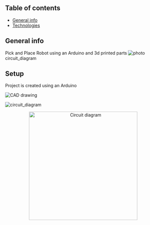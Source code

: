## Table of contents
* [General info](#general-info)
* [Technologies](#technologies)


## General info
Pick and Place Robot using an Arduino and 3d printed parts
![photo](https://github.com/tlucky/pick_n_place/tree/master/images/photo.png)
circuit_diagram
## Setup
Project is created using an Arduino 

![CAD drawing](https://github.com/tlucky/pick_n_place/tree/master/images/CAD_drawing.png "CAD drawing")

![circuit_diagram](https://github.com/tlucky/pick_n_place/tree/master/images/circuit_diagramm.png "Circuit diagram")

<p align="center">
  <img src="https://github.com/tlucky/pick_n_place/tree/master/images/circuit_diagramm.png" width="350" title="Circuit diagram">
</p>
